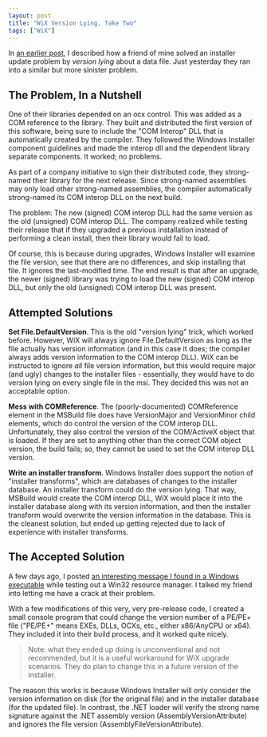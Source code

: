 ```yaml
---
layout: post
title: "WiX Version Lying, Take Two"
tags: ["WiX"]
---
```



In [an earlier post](http://blog.stephencleary.com/2009/05/dealing-with-wix-data-files.html), I described how a friend of mine solved an installer update problem by _version lying_ about a data file. Just yesterday they ran into a similar but more sinister problem.



## The Problem, In a Nutshell



One of their libraries depended on an ocx control. This was added as a COM reference to the library. They built and distributed the first version of this software, being sure to include the "COM Interop" DLL that is automatically created by the compiler. They followed the Windows Installer component guidelines and made the interop dll and the dependent library separate components. It worked; no problems.





As part of a company initiative to sign their distributed code, they strong-named their library for the next release. Since strong-named assemblies may only load other strong-named assemblies, the compiler automatically strong-named its COM interop DLL on the next build.





The problem: The new (signed) COM interop DLL had the same version as the old (unsigned) COM interop DLL. The company realized while testing their release that if they upgraded a previous installation instead of performing a clean install, then their library would fail to load.





Of course, this is because during upgrades, Windows Installer will examine the file version, see that there are no differences, and skip installing that file. It ignores the last-modified time. The end result is that after an upgrade, the newer (signed) library was trying to load the new (signed) COM interop DLL, but only the old (unsigned) COM interop DLL was present.



## Attempted Solutions



**Set File.DefaultVersion**. This is the old "version lying" trick, which worked before. However, WiX will always ignore File.DefaultVersion as long as the file actually has version information (and in this case it does; the compiler always adds version information to the COM interop DLL). WiX can be instructed to ignore _all_ file version information, but this would require major (and ugly) changes to the installer files - essentially, they would have to do version lying on every single file in the msi. They decided this was not an acceptable option.





**Mess with COMReference**. The (poorly-documented) COMReference element in the MSBuild file does have VersionMajor and VersionMinor child elements, which do control the version of the COM interop DLL. Unfortunately, they also control the version of the COM/ActiveX object that is loaded. If they are set to anything other than the correct COM object version, the build fails; so, they cannot be used to set the COM interop DLL version.





**Write an installer transform**. Windows Installer does support the notion of "installer transforms", which are databases of changes to the installer database. An installer transform could do the version lying. That way, MSBuild would create the COM interop DLL, WiX would place it into the installer database along with its version information, and then the installer transform would overwrite the version information in the database. This is the cleanest solution, but ended up getting rejected due to lack of experience with installer transforms.



## The Accepted Solution



A few days ago, I posted [an interesting message I found in a Windows executable](http://blog.stephencleary.com/2009/05/on-lighter-note-interesting-message-in.html) while testing out a Win32 resource manager. I talked my friend into letting me have a crack at their problem.





With a few modifications of this very, very pre-release code, I created a small console program that could change the version number of a PE/PE+ file ("PE/PE+" means EXEs, DLLs, OCXs, etc., either x86/AnyCPU or x64). They included it into their build process, and it worked quite nicely.



> Note: what they ended up doing is unconventional and not recommended, but it is a useful workaround for WiX upgrade scenarios. They do plan to change this in a future version of the installer.




The reason this works is because Windows Installer will only consider the version information on disk (for the original file) and in the installer database (for the updated file). In contrast, the .NET loader will verify the strong name signature against the .NET assembly version (AssemblyVersionAttribute) and ignores the file version (AssemblyFileVersionAttribute).

